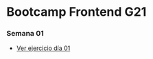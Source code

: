 # Bootcamp Frontend G21

### Semana 01

* [Ver ejercicio día 01](https://chimerical-paprenjak-4ca268.netlify.app)